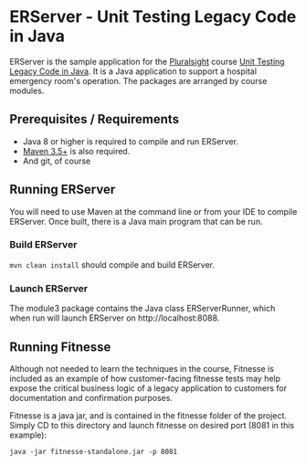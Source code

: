 # ERServer - Unit Testing Legacy Code in Java

ERServer is the sample application for the [Pluralsight](http://pluralsight.com) course [Unit Testing Legacy Code in Java](http://pluralsight.com).  It is a Java application to support a hospital emergency room's operation.  The packages are arranged by course modules.

## Prerequisites / Requirements

  * Java 8 or higher is required to compile and run ERServer.  
  * [Maven 3.5+]( https://maven.apache.org/install.html) is also required.
  * And git, of course

## Running ERServer

You will need to use Maven at the command line or from your IDE to compile ERServer.  Once built, there is a Java main program that can be run.

### Build ERServer

`mvn clean install` should compile and build ERServer.

### Launch ERServer

The module3 package contains the Java class ERServerRunner, which when run will launch ERServer on http://localhost:8088.

## Running Fitnesse

Although not needed to learn the techniques in the course, Fitnesse is included as an example of how customer-facing fitnesse tests may help expose the critical business logic of a legacy application to customers for documentation and confirmation purposes.

Fitnesse is a java jar, and is contained in the fitnesse folder of the project.  Simply CD to this directory and launch fitnesse on desired port (8081 in this example):

`java -jar fitnesse-standalone.jar -p 8081`
